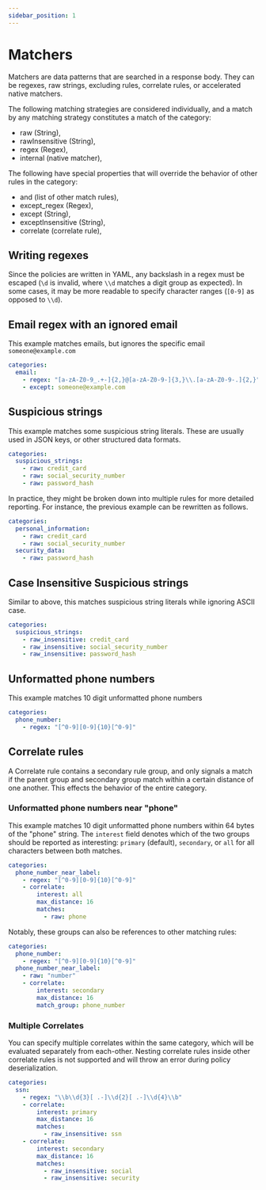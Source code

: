 ```yaml
---
sidebar_position: 1
---
```


# Matchers

Matchers are data patterns that are searched in a response body. They can be regexes, raw strings, excluding rules, correlate rules, or accelerated native matchers.

The following matching strategies are considered individually, and a match by any matching strategy constitutes a match of the category:

- raw (String),
- rawInsensitive (String),
- regex (Regex),
- internal (native matcher),

The following have special properties that will override the behavior of other rules in the category:

- and (list of other match rules),
- except_regex (Regex),
- except (String),
- exceptInsensitive (String),
- correlate (correlate rule),

## Writing regexes

Since the policies are written in YAML, any backslash in a regex must be escaped (`\d` is invalid, where `\\d` matches a digit group as expected). In some cases, it may be more readable to specify character ranges (`[0-9]` as opposed to `\\d`).

## Email regex with an ignored email

This example matches emails, but ignores the specific email `someone@example.com`

```yaml
categories:
  email:
    - regex: "[a-zA-Z0-9_.+-]{2,}@[a-zA-Z0-9-]{3,}\\.[a-zA-Z0-9-.]{2,}"
    - except: someone@example.com
```

## Suspicious strings

This example matches some suspicious string literals. These are usually used in JSON keys, or other structured data formats.

```yaml
categories:
  suspicious_strings:
    - raw: credit_card
    - raw: social_security_number
    - raw: password_hash
```

In practice, they might be broken down into multiple rules for more detailed reporting. For instance, the previous example can be rewritten as follows.

```yaml
categories:
  personal_information:
    - raw: credit_card
    - raw: social_security_number
  security_data:
    - raw: password_hash
```

## Case Insensitive Suspicious strings

Similar to above, this matches suspicious string literals while ignoring ASCII case.

```yaml
categories:
  suspicious_strings:
    - raw_insensitive: credit_card
    - raw_insensitive: social_security_number
    - raw_insensitive: password_hash
```

## Unformatted phone numbers

This example matches 10 digit unformatted phone numbers

```yaml
categories:
  phone_number:
    - regex: "[^0-9][0-9]{10}[^0-9]"
```

## Correlate rules

A Correlate rule contains a secondary rule group, and only signals a match if the parent group and secondary group match within a certain distance of one another. This effects the behavior of the entire category.

### Unformatted phone numbers near "phone"

This example matches 10 digit unformatted phone numbers within 64 bytes of the "phone" string. The `interest` field denotes which of the two groups should be reported as interesting: `primary` (default), `secondary`, or `all` for all characters between both matches.

```yaml
categories:
  phone_number_near_label:
    - regex: "[^0-9][0-9]{10}[^0-9]"
    - correlate:
        interest: all
        max_distance: 16
        matches:
          - raw: phone
```

Notably, these groups can also be references to other matching rules:

```yaml
categories:
  phone_number:
    - regex: "[^0-9][0-9]{10}[^0-9]"
  phone_number_near_label:
    - raw: "number"
    - correlate:
        interest: secondary
        max_distance: 16
        match_group: phone_number
```

### Multiple Correlates

You can specify multiple correlates within the same category, which will be evaluated separately from each-other. Nesting correlate rules inside other correlate rules is not supported and will throw an error during policy deserialization.

```yaml
categories:
  ssn:
    - regex: "\\b\\d{3}[ .-]\\d{2}[ .-]\\d{4}\\b"
    - correlate:
        interest: primary
        max_distance: 16
        matches:
          - raw_insensitive: ssn
    - correlate:
        interest: secondary
        max_distance: 16
        matches:
          - raw_insensitive: social
          - raw_insensitive: security
```
